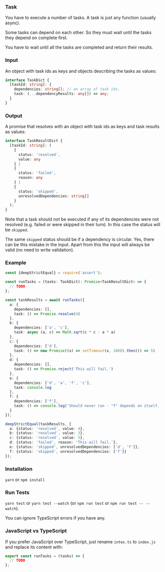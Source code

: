 ### Task

You have to execute a number of tasks. A task is just any function (usually async).

Some tasks can depend on each other. So they must wait until the tasks they depend on complete first.

You have to wait until all the tasks are completed and return their results.

### Input

An object with task ids as keys and objects describing the tasks as values:

```typescript
interface TaskDict {
  [taskId: string]: {
    dependencies: string[]; // an array of task ids.
    task: (...dependencyResults: any[]) => any;
  }
}
```

### Output

A promise that resolves with an object with task ids as keys and task results as values:

```typescript
interface TaskResultDict {
  [taskId: string]: (
    {
      status: 'resolved',
      value: any
    } |
    {
      status: 'failed',
      reason: any
    } |
    {
      status: 'skipped',
      unresolvedDependencies: string[]
    }
  );
}
```

Note that a task should not be executed if any of its dependencies were not resolved (e.g. failed or were skipped in their turn).
In this case the status will be `skipped`.

The same `skipped` status should be if a dependency is circular. Yes, there can be this mistake in the input. Apart from this the input will always be valid (no need to write validation).

### Example

```typescript
const {deepStrictEqual} = require('assert');

const runTasks = (tasks: TaskDict): Promise<TaskResultDict> => {
  // TODO
};

const taskResults = await runTasks({
  a: {
    dependencies: [],
    task: () => Promise.resolve(4)
  },
  b: {
    dependencies: ['a', 'c'],
    task: async (a, c) => Math.sqrt(c * c - a * a)
  },
  c: {
    dependencies: ['d'],
    task: () => new Promise((x) => setTimeout(x, 100)).then(() => 5)
  },
  d: {
    dependencies: [],
    task: () => Promise.reject('This will fail.')
  },
  e: {
    dependencies: ['d', 'a', 'f', 'c'],
    task: console.log
  },
  f: {
    dependencies: ['f'],
    task: () => console.log('Should never run - "f" depends on itself.')
  }
});

deepStrictEqual(taskResults, {
  a: {status: 'resolved', value: 4},
  b: {status: 'resolved', value: 3},
  c: {status: 'resolved', value: 5},
  d: {status: 'failed', reason: 'This will fail.'},
  e: {status: 'skipped', unresolvedDependencies: ['d', 'f']},
  f: {status: 'skipped', unresolvedDependencies: ['f']}
});
```

### Installation

`yarn` or `npm install`

### Run Tests

`yarn test` or `yarn test --watch` (or `npm run test` or `npm run test -- --watch`).

You can ignore TypeScript errors if you have any.

### JavaScript vs TypeScript

If you prefer JavaScript over TypeScript, just rename `intex.ts` to `index.js` and replace its content with:

```javascript
export const runTasks = (tasks) => {
  // TODO
};
```
